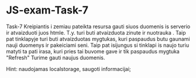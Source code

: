 # JS-exam-Task-7
Task-7
Kreipiantis i zemiau pateikta resursa gauti siuos duomenis is serverio ir atvaizduoti juos htmle.
T.y. turi buti atvaizduota zinute ir nuotrauka <img>.
Taip pat tinklapyje turi buti atvaizduotas mygtukas, kuri paspaudus butu gaunami nauji duomenys
ir pakeiciami seni.
Taip pat isijungus si tinklapi is naujo turiu matyti ta pati irasa, kuri pries tai buvome gave ir tik paspaudus mygtuka "Refresh"
Turime gauti naujus duomenis.

Hint: naudojamas localstorage, saugoti informacijai;

